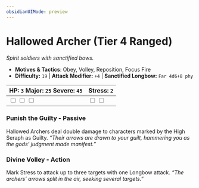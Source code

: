 ```yaml
---
obsidianUIMode: preview
---
```

# Hallowed Archer (Tier 4 Ranged)

*Spirit soldiers with sanctified bows.*

- **Motives & Tactics**: Obey, Volley, Reposition, Focus Fire
- **Difficulty:** `19` | **Attack Modifier:** `+4` | **Sanctified Longbow:** `Far 4d6+8 phy`

| HP: `3` Major: `25` Severe: `45` | Stress: `2` |
|--|--|
|  <input type="checkbox" unchecked id="0d7c12a3"> <input type="checkbox" unchecked id="921f267a"> <input type="checkbox" unchecked id="1aa67b20"> |  <input type="checkbox" unchecked id="c36693d4"> <input type="checkbox" unchecked id="c29f5c9c"> |

### Punish the Guilty - Passive

Hallowed Archers deal double damage to characters marked by the High Seraph as Guilty. *“Their arrows are drawn to your guilt, hammering you as the gods’ judgment made manifest.”*

### Divine Volley - Action

Mark Stress to attack up to three targets with one Longbow attack. *“The archers’ arrows split in the air, seeking several targets.”*



